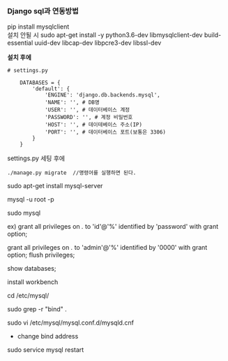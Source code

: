 ### Django sql과 연동방법

pip install mysqlclient  
설치 안될 시
sudo apt-get install -y python3.6-dev libmysqlclient-dev build-essential uuid-dev libcap-dev libpcre3-dev libssl-dev

**설치 후에**
```
# settings.py

    DATABASES = {
        'default': {
            'ENGINE': 'django.db.backends.mysql',
            'NAME': '', # DB명
            'USER': '', # 데이터베이스 계정
            'PASSWORD': '', # 계정 비밀번호
            'HOST': '', # 데이테베이스 주소(IP)
            'PORT': '', # 데이터베이스 포트(보통은 3306)
        }
    }

```
settings.py 세팅 후에

    ./manage.py migrate  //명령어를 실행하면 된다.

sudo apt-get install mysql-server

mysql -u root -p

sudo mysql

ex)
grant all privileges on *.* to 'id'@'%' identified by 'password' with grant option;

grant all privileges on *.* to 'admin'@'%' identified by '0000' with grant option;
flush privileges;

show databases;

install workbench

cd /etc/mysql/

sudo grep -r "bind" .

sudo vi /etc/mysql/mysql.conf.d/mysqld.cnf

- change bind address

sudo service mysql restart

<!--stackedit_data:
eyJoaXN0b3J5IjpbMjc4OTAyMjM1LC0zMDUxNDEwOTgsLTY3ND
Q0MzAxNiw4MzA3NDQ3NzldfQ==
-->